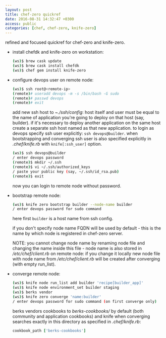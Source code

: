 ```yaml
---
layout: post
title: chef-zero quickref
date: 2016-08-31 14:32:47 +0300
access: public
categories: [chef, chef-zero, knife-zero]
---
```


refined and focused quickref for chef-zero and knife-zero.

<!-- more -->

- install chefdk and knife-zero on workstation:

  ```sh
  (ws)$ brew cask update
  (ws)$ brew cask install chefdk
  (ws)$ chef gem install knife-zero
  ```

- configure devops user on remote node:

  ```sh
  (ws)$ ssh root@<remote-ip>
  (remote)# useradd devops -m -s /bin/bash -G sudo
  (remote)# passwd devops
  (remote)# exit
  ```

  add new ssh host to _~./ssh/config_: host itself and user must be
  equal to the name of application you're going to deploy on that host
  (say, builder). if it's necessary to deploy another application on
  the same host create a separate ssh host named as that new application.
  to login as devops specify ssh user explicitly: `ssh devops@builder`.
  when bootstrapping and converging ssh user is also specified explicitly
  in _.chef/knife.rb_ with `knife[:ssh_user]` option.

  ```sh
  (ws)$ ssh devops@builder
  / enter devops password
  (remote)$ mkdir ~/.ssh
  (remote)$ vi ~/.ssh/authorized_keys
  / paste your public key (say, ~/.ssh/id_rsa.pub)
  (remote)$ exit
  ```

  now you can login to remote node without password.

- bootstrap remote node:

  ```sh
  (ws)$ knife zero bootstrap builder --node-name builder
  / enter devops password for sudo command
  ```

  here first `builder` is a host name from ssh config.

  if you don't specify node name FQDN will be used by default -
  this is the name by which node is registered in chef-zero server.

  NOTE: you cannot change node name by renaming node file and changing the name
  inside this file - node name is also stored in _/etc/chef/client.rb_ on remote
  node: if you change it locally new node file with node name from
  _/etc/chef/client.rb_ will be created after converging (with empty run_list).

- converge remote node:

  ```sh
  (ws)$ knife node run_list add builder 'recipe[builder_app]'
  (ws)$ knife node environment_set builder staging
  (ws)$ berks vendor
  (ws)$ knife zero converge 'name:builder'
  / enter devops password for sudo command (on first converge only)
  ```

  berks vendors cookbooks to _berks-cookbooks/_ by default (both community
  and application cookbooks) and knife when converging searches exactly in
  this directory as specified in _.chef/knife.rb_:

  ```ruby
  cookbook_path ['berks-cookbooks']
  ```
